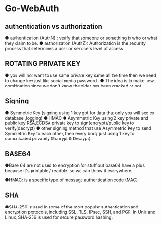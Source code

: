 # Go-WebAuth
authentication vs authorization
--------------------
● authentication (AuthN) : verify that someone or something is who or what they claim to be.
● authorization (AuthZ): Authorization is the security process that determines a user or service's level of access

ROTATING PRIVATE KEY
--------------------
● you will not want to use same private key same all the time then we need to change key just like social media password .
● The idea is to make new combination since we don't know the older has been cracked or not.

Signing
-------
● Symmetric Key (signing using 1 key got for data that only you will see ex database ,logging)
   ● HMAC 
● Asymmetric Key using 2 key private and public key
    RSA,ECDSA private key to sign(encrypt)/public key to verify(decrypt)
● other signing method that use Asymmetric Key to send Symmetric Key to each other, then every body just using 1 key to comunicated privately (Ecnrypt & Decrypt)


BASE64
----------------
●Base 64 are not used to encryption for stuff but base64 have a plus because it's printable / readble. so we can throw it everywhere.

●HMAC: is a specific type of message authentication code (MAC)

SHA
----
●SHA-256 is used in some of the most popular authentication and encryption protocols, including SSL, TLS, IPsec, SSH, and PGP. In Unix and Linux, SHA-256 is used for secure password hashing.